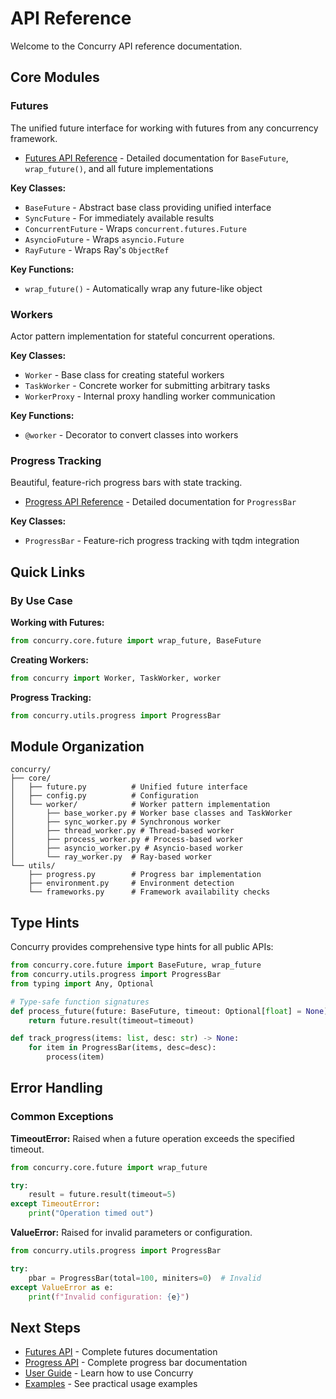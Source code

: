 # API Reference

Welcome to the Concurry API reference documentation.

## Core Modules

### Futures

The unified future interface for working with futures from any concurrency framework.

- [Futures API Reference](futures.md) - Detailed documentation for `BaseFuture`, `wrap_future()`, and all future implementations

**Key Classes:**
- `BaseFuture` - Abstract base class providing unified interface
- `SyncFuture` - For immediately available results
- `ConcurrentFuture` - Wraps `concurrent.futures.Future`
- `AsyncioFuture` - Wraps `asyncio.Future`
- `RayFuture` - Wraps Ray's `ObjectRef`

**Key Functions:**
- `wrap_future()` - Automatically wrap any future-like object

### Workers

Actor pattern implementation for stateful concurrent operations.

**Key Classes:**
- `Worker` - Base class for creating stateful workers
- `TaskWorker` - Concrete worker for submitting arbitrary tasks
- `WorkerProxy` - Internal proxy handling worker communication

**Key Functions:**
- `@worker` - Decorator to convert classes into workers

### Progress Tracking

Beautiful, feature-rich progress bars with state tracking.

- [Progress API Reference](progress.md) - Detailed documentation for `ProgressBar`

**Key Classes:**
- `ProgressBar` - Feature-rich progress tracking with tqdm integration

## Quick Links

### By Use Case

**Working with Futures:**
```python
from concurry.core.future import wrap_future, BaseFuture
```

**Creating Workers:**
```python
from concurry import Worker, TaskWorker, worker
```

**Progress Tracking:**
```python
from concurry.utils.progress import ProgressBar
```

## Module Organization

```
concurry/
├── core/
│   ├── future.py          # Unified future interface
│   ├── config.py          # Configuration
│   └── worker/            # Worker pattern implementation
│       ├── base_worker.py # Worker base classes and TaskWorker
│       ├── sync_worker.py # Synchronous worker
│       ├── thread_worker.py # Thread-based worker
│       ├── process_worker.py # Process-based worker
│       ├── asyncio_worker.py # Asyncio-based worker
│       └── ray_worker.py  # Ray-based worker
└── utils/
    ├── progress.py        # Progress bar implementation
    ├── environment.py     # Environment detection
    └── frameworks.py      # Framework availability checks
```

## Type Hints

Concurry provides comprehensive type hints for all public APIs:

```python
from concurry.core.future import BaseFuture, wrap_future
from concurry.utils.progress import ProgressBar
from typing import Any, Optional

# Type-safe function signatures
def process_future(future: BaseFuture, timeout: Optional[float] = None) -> Any:
    return future.result(timeout=timeout)

def track_progress(items: list, desc: str) -> None:
    for item in ProgressBar(items, desc=desc):
        process(item)
```

## Error Handling

### Common Exceptions

**TimeoutError:**
Raised when a future operation exceeds the specified timeout.

```python
from concurry.core.future import wrap_future

try:
    result = future.result(timeout=5)
except TimeoutError:
    print("Operation timed out")
```

**ValueError:**
Raised for invalid parameters or configuration.

```python
from concurry.utils.progress import ProgressBar

try:
    pbar = ProgressBar(total=100, miniters=0)  # Invalid
except ValueError as e:
    print(f"Invalid configuration: {e}")
```

## Next Steps

- [Futures API](futures.md) - Complete futures documentation
- [Progress API](progress.md) - Complete progress bar documentation
- [User Guide](../user-guide/getting-started.md) - Learn how to use Concurry
- [Examples](../examples.md) - See practical usage examples

